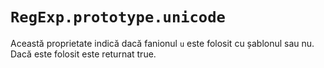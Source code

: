 # `RegExp.prototype.unicode`

Această proprietate indică dacă fanionul `u` este folosit cu șablonul sau nu. Dacă este folosit este returnat true.
